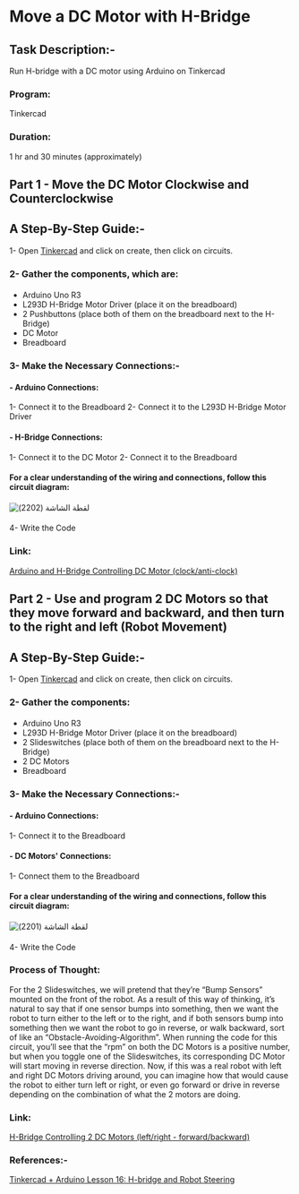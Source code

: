 # Move a DC Motor with H-Bridge
## Task Description:- 
Run H-bridge with a DC motor using Arduino on Tinkercad
#### 
### Program:
Tinkercad
#### 
### Duration:
1 hr and 30 minutes (approximately)
#### 
## Part 1 - Move the DC Motor Clockwise and Counterclockwise 
#### 
## A Step-By-Step Guide:-
1- Open [Tinkercad](https://www.tinkercad.com/) and click on create, then click on circuits.
#### 
### 2- Gather the components, which are:
#### 
- Arduino Uno R3
- L293D H-Bridge Motor Driver (place it on the breadboard)
- 2 Pushbuttons (place both of them on the breadboard next to the H-Bridge)
- DC Motor
- Breadboard
#### 
### 3- Make the Necessary Connections:-
#### 
#### - Arduino Connections:
1- Connect it to the Breadboard
2- Connect it to the L293D H-Bridge Motor Driver
#### 
#### - H-Bridge Connections:
1- Connect it to the DC Motor
2- Connect it to the Breadboard
####
#### For a clear understanding of the wiring and connections, follow this circuit diagram:
#### 
![‏‏لقطة الشاشة (2202)](https://github.com/user-attachments/assets/63b9e69f-3acb-42b4-bec7-15393f7af54b)
####
4- Write the Code
#### 
### Link:
[Arduino and H-Bridge Controlling DC Motor (clock/anti-clock)](https://www.tinkercad.com/things/ekcbrObkjsZ-arduino-and-h-bridge-controlling-dc-motor-clockanti-clock)
#### 
## Part 2 - Use and program 2 DC Motors so that they move forward and backward, and then turn to the right and left (Robot Movement)
#### 
## A Step-By-Step Guide:-
1- Open [Tinkercad](https://www.tinkercad.com/) and click on create, then click on circuits.
#### 
### 2- Gather the components:
#### 
- Arduino Uno R3
- L293D H-Bridge Motor Driver (place it on the breadboard)
- 2 Slideswitches (place both of them on the breadboard next to the H-Bridge)
- 2 DC Motors
- Breadboard
#### 
### 3- Make the Necessary Connections:-
#### 
#### - Arduino Connections:
1- Connect it to the Breadboard
####
#### - DC Motors' Connections:
1- Connect them to the Breadboard
#### 
#### For a clear understanding of the wiring and connections, follow this circuit diagram:
#### 
![‏‏لقطة الشاشة (2201)](https://github.com/user-attachments/assets/2997bab6-faad-4bbb-b4ee-ea1cc55a0806)
####
4- Write the Code
#### 
### Process of Thought:
For the 2 Slideswitches, we will pretend that they’re “Bump Sensors” mounted on the front of the robot. As a result of this way of thinking, it’s natural to say that if one sensor bumps into something, then we want the robot to turn either to the left or to the right, and if both sensors bump into something then we want the robot to go in reverse, or walk backward, sort of like an “Obstacle-Avoiding-Algorithm”. When running the code for this circuit, you’ll see that the “rpm” on both the DC Motors is a positive number, but when you toggle one of the Slideswitches, its corresponding DC Motor will start moving in reverse direction. Now, if this was a real robot with left and right DC Motors driving around, you can imagine how that would cause the robot to either turn left or right, or even go forward or drive in reverse depending on the combination of what the 2 motors are doing.
#### 
### Link:
[H-Bridge Controlling 2 DC Motors (left/right - forward/backward)](https://www.tinkercad.com/things/01jYXr3Pisy-h-bridge-controlling-2-dc-motors-leftright-forwardbackward)
#### 
### References:-
[Tinkercad + Arduino Lesson 16: H-bridge and Robot Steering](https://youtu.be/DCVuK39KCEU?si=fQbpAcdD9JKKsJe1)
